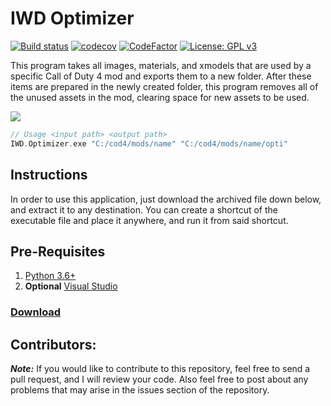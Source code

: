# IWD Optimizer

[![Build status](https://ci.appveyor.com/api/projects/status/yxtojki8ot3ykxue?svg=true)](https://ci.appveyor.com/project/Iswenzz/iwd-optimizer)
[![codecov](https://codecov.io/gh/Iswenzz/IWD-Optimizer/branch/master/graph/badge.svg)](https://codecov.io/gh/Iswenzz/IWD-Optimizer)
[![CodeFactor](https://www.codefactor.io/repository/github/iswenzz/iwd-optimizer/badge)](https://www.codefactor.io/repository/github/iswenzz/iwd-optimizer)
[![License: GPL v3](https://img.shields.io/badge/License-GPLv3-blue.svg)](https://www.gnu.org/licenses/gpl-3.0)

This program takes all images, materials, and xmodels that are used by a specific Call of Duty 4 mod and exports them to a new folder. After these items are prepared in the newly created folder, this program removes all of the unused assets in the mod, clearing space for new assets to be used.

![](https://i.imgur.com/Odr1xLb.png)

```c
// Usage <input path> <output path>
IWD.Optimizer.exe "C:/cod4/mods/name" "C:/cod4/mods/name/opti"
```

## Instructions
In order to use this application, just download the archived file down below, and extract it to any destination. You can create a shortcut of the executable file and place it anywhere, and run it from said shortcut.

## Pre-Requisites
1. [Python 3.6+](https://www.python.org/)
2. **Optional** [Visual Studio](https://visualstudio.microsoft.com/)

### [Download](https://github.com/Iswenzz/IWD-Optimizer/releases)

## Contributors:
***Note:*** If you would like to contribute to this repository, feel free to send a pull request, and I will review your code. Also feel free to post about any problems that may arise in the issues section of the repository.
